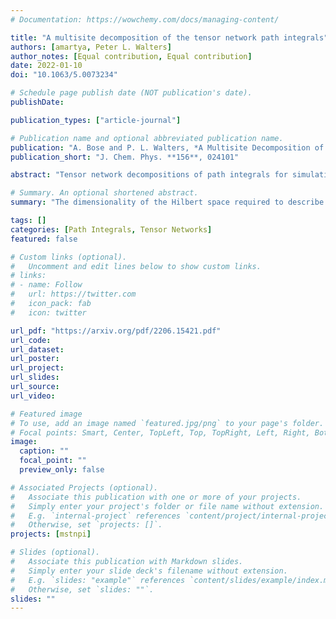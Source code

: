 ```yaml
---
# Documentation: https://wowchemy.com/docs/managing-content/

title: "A multisite decomposition of the tensor network path integrals"
authors: [amartya, Peter L. Walters]
author_notes: [Equal contribution, Equal contribution]
date: 2022-01-10
doi: "10.1063/5.0073234"

# Schedule page publish date (NOT publication's date).
publishDate: 

publication_types: ["article-journal"]

# Publication name and optional abbreviated publication name.
publication: "A. Bose and P. L. Walters, *A Multisite Decomposition of the Tensor Network Path Integrals*, J. Chem. Phys. **156**, 024101 (2022)."
publication_short: "J. Chem. Phys. **156**, 024101"

abstract: "Tensor network decompositions of path integrals for simulating open quantum systems have recently been proven to be useful. However, these methods scale exponentially with the system size. This makes it challenging to simulate the non-equilibrium dynamics of extended quantum systems coupled with local dissipative environments. In this work, we extend the tensor network path integral (TNPI) framework to efficiently simulate such extended systems. The Feynman-Vernon influence functional is a popular approach used to account for the effect of environments on the dynamics of the system. In order to facilitate the incorporation of the influence functional into a multisite framework (MS-TNPI), we combine a matrix product state (MPS) decomposition of the reduced density tensor of the system along the sites with a corresponding tensor network representation of the time axis to construct an efficient 2D tensor network. The 2D MS-TNPI network, when contracted, yields the time-dependent reduced density tensor of the extended system as an MPS. The algorithm presented is independent of the system Hamiltonian. We outline an iteration scheme to take the simulation beyond the non-Markovian memory introduced by solvents. Applications to spin chains coupled to local harmonic baths are presented; we consider the Ising, XXZ, and Heisenberg models, demonstrating that the presence of local environments can often dissipate the entanglement between the sites. We discuss three factors causing the system to transition from a coherent oscillatory dynamics to a fully incoherent dynamics. The MS-TNPI method is useful for studying a variety of extended quantum systems coupled with solvents."

# Summary. An optional shortened abstract.
summary: "The dimensionality of the Hilbert space required to describe an extended system grows exponentially with the size of the system. We present a method that utilizes tensor networks with Feynman-Vernon influence functional to account for the dynamics of extended systems in presence of local dissipative media. Read in full detail..."

tags: []
categories: [Path Integrals, Tensor Networks]
featured: false

# Custom links (optional).
#   Uncomment and edit lines below to show custom links.
# links:
# - name: Follow
#   url: https://twitter.com
#   icon_pack: fab
#   icon: twitter

url_pdf: "https://arxiv.org/pdf/2206.15421.pdf"
url_code:
url_dataset:
url_poster:
url_project:
url_slides:
url_source:
url_video:

# Featured image
# To use, add an image named `featured.jpg/png` to your page's folder. 
# Focal points: Smart, Center, TopLeft, Top, TopRight, Left, Right, BottomLeft, Bottom, BottomRight.
image:
  caption: ""
  focal_point: ""
  preview_only: false

# Associated Projects (optional).
#   Associate this publication with one or more of your projects.
#   Simply enter your project's folder or file name without extension.
#   E.g. `internal-project` references `content/project/internal-project/index.md`.
#   Otherwise, set `projects: []`.
projects: [mstnpi]

# Slides (optional).
#   Associate this publication with Markdown slides.
#   Simply enter your slide deck's filename without extension.
#   E.g. `slides: "example"` references `content/slides/example/index.md`.
#   Otherwise, set `slides: ""`.
slides: ""
---
```

